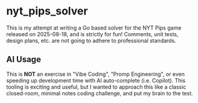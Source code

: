 # nyt_pips_solver

This is my attempt at writing a Go based solver for the NYT Pips game released on 2025-08-18, and is strictly for fun! Comments, unit tests, design plans, etc. are not going to adhere to professional standards.

## AI Usage
This is **NOT** an exercise in "Vibe Coding", "Promp Engineering", or even speeding up development time with AI auto-complete (i.e. Copilot). This tooling is exciting and useful, but I wanted to approach this like a classic closed-room, minimal notes coding challenge, and put my brain to the test.
